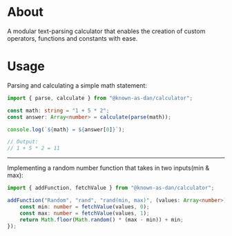 # About
A modular text-parsing calculator that enables the creation of custom operators, functions and constants with ease.

# Usage
Parsing and calculating a simple math statement:
```typescript
import { parse, calculate } from "@known-as-dan/calculator";

const math: string = "1 + 5 * 2";
const answer: Array<number> = calculate(parse(math));

console.log(`${math} = ${answer[0]}`);

// Output: 
// 1 + 5 * 2 = 11
```
---
Implementing a random number function that takes in two inputs(min & max):
```typescript
import { addFunction, fetchValue } from "@known-as-dan/calculator";

addFunction("Random", "rand", "rand(min, max)", (values: Array<number>) => {
	const min: number = fetchValue(values, 0);
	const max: number = fetchValue(values, 1);
	return Math.floor(Math.random() * (max - min)) + min;
});
```
